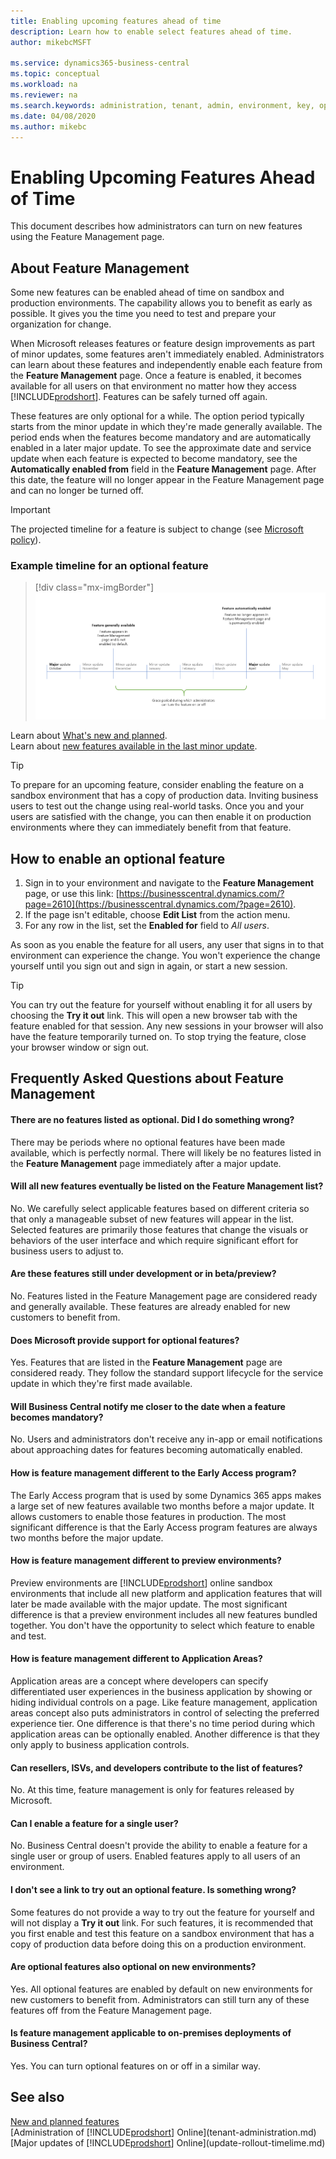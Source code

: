 ```yaml
---
title: Enabling upcoming features ahead of time
description: Learn how to enable select features ahead of time. 
author: mikebcMSFT

ms.service: dynamics365-business-central
ms.topic: conceptual
ms.workload: na
ms.reviewer: na
ms.search.keywords: administration, tenant, admin, environment, key, optional, feature management, early access, preview
ms.date: 04/08/2020
ms.author: mikebc
---
```


# Enabling Upcoming Features Ahead of Time

This document describes how administrators can turn on new features using the Feature Management page.


## About Feature Management

Some new features can be enabled ahead of time on sandbox and production environments. The capability allows you to benefit as early as possible. It gives you the time you need to test and prepare your organization for change.

When Microsoft releases features or feature design improvements as part of minor updates, some features aren't immediately enabled. Administrators can learn about these features and independently enable each feature from the **Feature Management** page. Once a feature is enabled, it becomes available for all users on that environment no matter how they access [!INCLUDE[prodshort](../includes/prodshort.md)]. Features can be safely turned off again.

These features are only optional for a while. The option period typically starts from the minor update in which they're made generally available. The period ends when the features become mandatory and are automatically enabled in a later major update. To see the approximate date and service update when each feature is expected to become mandatory, see the **Automatically enabled from** field in the **Feature Management** page. After this date, the feature will no longer appear in the Feature Management page and can no longer be turned off.

> [!IMPORTANT]
> The projected timeline for a feature is subject to change (see [Microsoft policy](https://go.microsoft.com/fwlink/p/?linkid=2007332)).


### Example timeline for an optional feature

> [!div class="mx-imgBorder"]
> ![Example timeline for an optional feature](../media/timeline-optional-features.png "An example timeline for an optional feature in the Feature Management page")

Learn about [What's new and planned](https://aka.ms/dynamics365releaseplan).  
Learn about [new features available in the last minor update](https://aka.ms/bclastminorupdate).  

> [!TIP]
> To prepare for an upcoming feature, consider enabling the feature on a sandbox environment that has a copy of production data. Inviting business users to test out the change using real-world tasks. Once you and your users are satisfied with the change, you can then enable it on production environments where they can immediately benefit from that feature.  

## How to enable an optional feature

1. Sign in to your environment and navigate to the **Feature Management** page, or use this link: [https://businesscentral.dynamics.com/?page=2610](https://businesscentral.dynamics.com/?page=2610).
2. If the page isn't editable, choose **Edit List** from the action menu.
3. For any row in the list, set the **Enabled for** field to *All users*.

As soon as you enable the feature for all users, any user that signs in to that environment can experience the change. You won't experience the change yourself until you sign out and sign in again, or start a new session.

> [!TIP]
> You can try out the feature for yourself without enabling it for all users by choosing the **Try it out** link. This will open a new browser tab with the feature enabled for that session. Any new sessions in your browser will also have the feature temporarily turned on. To stop trying the feature, close your browser window or sign out.  


## Frequently Asked Questions about Feature Management

#### There are no features listed as optional. Did I do something wrong?

There may be periods where no optional features have been made available, which is perfectly normal. There will likely be no features listed in the **Feature Management** page immediately after a major update.

#### Will all new features eventually be listed on the Feature Management list?

No. We carefully select applicable features based on different criteria so that only a manageable subset of new features will appear in the list. Selected features are primarily those features that change the visuals or behaviors of the user interface and which require significant effort for business users to adjust to.

#### Are these features still under development or in beta/preview?

No. Features listed in the Feature Management page are considered ready and generally available. These features are already enabled for new customers to benefit from.

#### Does Microsoft provide support for optional features?

Yes. Features that are listed in the **Feature Management** page are considered ready. They follow the standard support lifecycle for the service update in which they're first made available.

#### Will Business Central notify me closer to the date when a feature becomes mandatory?

No. Users and administrators don't receive any in-app or email notifications about approaching dates for features becoming automatically enabled.  

#### How is feature management different to the Early Access program?

The Early Access program that is used by some Dynamics 365 apps makes a large set of new features available two months before a major update. It allows customers to enable those features in production. The most significant difference is that the Early Access program features are always two months before the major update.

#### How is feature management different to preview environments?

Preview environments are [!INCLUDE[prodshort](../includes/prodshort.md)] online sandbox environments that include all new platform and application features that will later be made available with the major update. The most significant difference is that a preview environment includes all new features bundled together. You don't have the opportunity to select which feature to enable and test. 

#### How is feature management different to Application Areas?

Application areas are a concept where developers can specify differentiated user experiences in the business application by showing or hiding individual controls on a page. Like feature management, application areas concept also puts administrators in control of selecting the preferred experience tier. One difference is that there's no time period during which application areas can be optionally enabled. Another difference is that they only apply to business application controls.  

#### Can resellers, ISVs, and developers contribute to the list of features?

No. At this time, feature management is only for features released by Microsoft.

#### Can I enable a feature for a single user?

No. Business Central doesn't provide the ability to enable a feature for a single user or group of users. Enabled features apply to all users of an environment.  

#### I don't see a link to try out an optional feature. Is something wrong?  

Some features do not provide a way to try out the feature for yourself and will not display a **Try it out** link.  For such features, it is recommended that you first enable and test this feature on a sandbox environment that has a copy of production data before doing this on a production environment.

#### Are optional features also optional on new environments?

Yes. All optional features are enabled by default on new environments for new customers to benefit from. Administrators can still turn any of these features off from the Feature Management page.

#### Is feature management applicable to on-premises deployments of Business Central?

Yes. You can turn optional features on or off in a similar way.

## See also

[New and planned features](https://aka.ms/Dynamics365ReleasePlan)  
[Administration of [!INCLUDE[prodshort](../includes/prodshort.md)] Online](tenant-administration.md)  
[Major updates of [!INCLUDE[prodshort](../includes/prodshort.md)] Online](update-rollout-timelime.md)  
